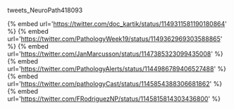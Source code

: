 tweets_NeuroPath418093

{% embed url='https://twitter.com/doc_kartik/status/1149311581190180864' %}
{% embed url='https://twitter.com/PathologyWeek19/status/1149362969303588865' %}
{% embed url='https://twitter.com/JanMarcusson/status/1147385323099435008' %}
{% embed url='https://twitter.com/PathologyAlerts/status/1144986789406527488' %}
{% embed url='https://twitter.com/pathologyCast/status/1145854388306681862' %}
{% embed url='https://twitter.com/FRodriguezNP/status/1145815814303436800' %}
